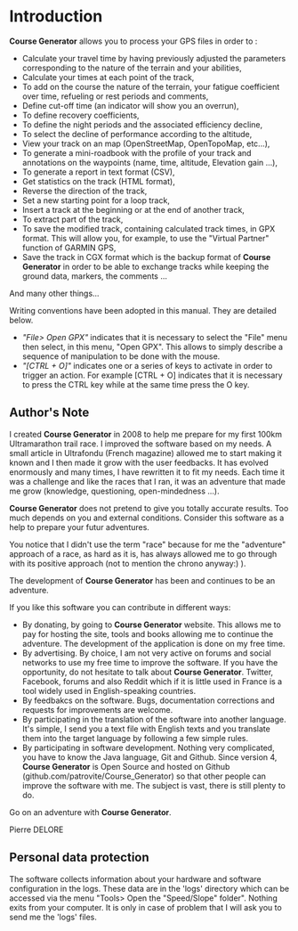 # Introduction

**Course Generator** allows you to process your GPS files in order to :

* Calculate your travel time by having previously adjusted the parameters corresponding to the nature of the terrain and your abilities,
* Calculate your times at each point of the track,
* To add on the course the nature of the terrain, your fatigue coefficient over time, refueling or rest periods and comments,
* Define cut-off time (an indicator will show you an overrun),
* To define recovery coefficients,
* To define the night periods and the associated efficiency decline,
* To select the decline of performance according to the altitude,
* View your track on an map (OpenStreetMap, OpenTopoMap, etc...),
* To generate a mini-roadbook with the profile of your track and annotations on the waypoints (name, time, altitude, Elevation gain ...),
* To generate a report in text format (CSV),
* Get statistics on the track (HTML format),
* Reverse the direction of the track,
* Set a new starting point for a loop track,
* Insert a track at the beginning or at the end of another track,
* To extract part of the track,
* To save the modified track, containing calculated track times, in GPX format. This will allow you, for example, to use the "Virtual Partner" function of GARMIN GPS,
* Save the track in CGX format which is the backup format of **Course Generator** in order to be able to exchange tracks while keeping the ground data, markers, the comments ...

And many other things...

Writing conventions have been adopted in this manual. They are detailed below.

* *"File> Open GPX"* indicates that it is necessary to select the "File" menu then select, in this menu, "Open GPX". This allows to simply describe a sequence of manipulation to be done with the mouse.
* *"[CTRL + O]"* indicates one or a series of keys to activate in order to trigger an action. For example [CTRL + O] indicates that it is necessary to press the CTRL key while at the same time press the O key.

## Author's Note

I created **Course Generator** in 2008 to help me prepare for my first 100km Ultramarathon trail race. I improved the software based on my needs. A small article in Ultrafondu (French magazine) allowed me to start making it known and I then made it grow with the user feedbacks.
It has evolved enormously and many times, I have rewritten it to fit my needs. Each time it was a challenge and like the races that I ran, it was an adventure that made me grow (knowledge, questioning, open-mindedness ...).

**Course Generator** does not pretend to give you totally accurate results. Too much depends on you and external conditions. Consider this software as a help to prepare your futur adventures.

You notice that I didn't use the term "race" because for me the "adventure" approach of a race, as hard as it is, has always allowed me to go through with its positive approach (not to mention the chrono anyway:) ).

The development of **Course Generator** has been and continues to be an adventure.

If you like this software you can contribute in different ways:

* By donating, by going to **Course Generator** website. This allows me to pay for hosting the site, tools and books allowing me to continue the adventure. The development of the application is done on my free time.
* By advertising. By choice, I am not very active on forums and social networks to use my free time to improve the software. If you have the opportunity, do not hesitate to talk about **Course Generator**. Twitter, Facebook, forums and also Reddit which if it is little used in France is a tool widely used in English-speaking countries.
* By feedbakcs on the software. Bugs, documentation corrections and requests for improvements are welcome.
* By participating in the translation of the software into another language. It's simple, I send you a text file with English texts and you translate them into the target language by following a few simple rules.
* By participating in software development. Nothing very complicated, you have to know the Java language, Git and Github. Since version 4, **Course Generator** is Open Source and hosted on Github (github.com/patrovite/Course_Generator) so that other people can improve the software with me. The subject is vast, there is still plenty to do.

Go on an adventure with **Course Generator**.

Pierre DELORE

## Personal data protection

The software collects information about your hardware and software configuration in the logs. These data are in the 'logs' directory which can be accessed via the menu "Tools> Open the "Speed/Slope" folder". Nothing exits from your computer. It is only in case of problem that I will ask you to send me the 'logs' files.
